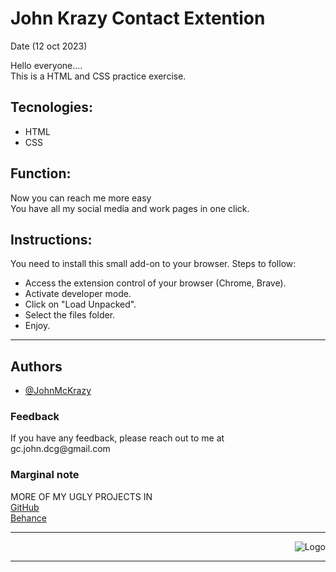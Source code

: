 <h1>John Krazy Contact Extention</h1>
Date (12 oct 2023)
<br>

Hello everyone....
<br>
This is a HTML and CSS practice exercise.
<br>

<h2>Tecnologies:</h2>

-   HTML
-   CSS

<h2>Function:</h2>

Now you can reach me more easy<br>
You have all my social media and work pages in one click.

<h2>Instructions:</h2>

You need to install this small add-on to your browser.
Steps to follow:

-   Access the extension control of your browser (Chrome, Brave).
-   Activate developer mode.
-   Click on "Load Unpacked".
-   Select the files folder.
-   Enjoy.
<hr>

## Authors

-   [@JohnMcKrazy](https://github.com/JohnMcKrazy/)

### Feedback

<p>If you have any feedback, please reach out to me at gc.john.dcg@gmail.com</p>

### Marginal note

<p>MORE OF MY UGLY PROJECTS IN<br>
<a href="https://github.com/JohnMcKrazy">GitHub<a><br>
 <a href="https://www.behance.net/jg_john_design">Behance<a></p>
<hr>
<div align="right">

![Logo](https://i.ibb.co/Wv7LV2Q/JOHN-K-LOGO-NEGATIVO.png)

  </div>
  <hr>

